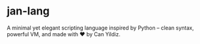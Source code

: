 # jan-lang
A minimal yet elegant scripting language inspired by Python – clean syntax, powerful VM, and made with ❤️ by Can Yildiz.
